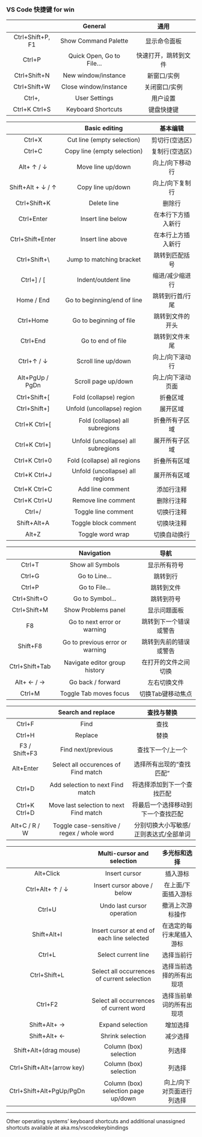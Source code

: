 ### VS Code 快捷键 for win

| | General | 通用 |
|:---:|:---:|:---:|
Ctrl+Shift+P, F1 | Show Command Palette | 显示命令面板
Ctrl+P | Quick Open, Go to File… | 快速打开，跳转到文件
Ctrl+Shift+N | New window/instance | 新窗口/实例
Ctrl+Shift+W | Close window/instance | 关闭窗口/实例
Ctrl+, | User Settings | 用户设置
Ctrl+K Ctrl+S | Keyboard Shortcuts | 键盘快捷键

| | Basic editing | 基本编辑 |
|:---:|:---:|:---:|
Ctrl+X | Cut line (empty selection) | 剪切行(空选区)
Ctrl+C | Copy line (empty selection) | 复制行(空选区)
Alt+ ↑ / ↓ | Move line up/down | 向上/向下移动行
Shift+Alt + ↓ / ↑ | Copy line up/down | 向上/向下复制行
Ctrl+Shift+K | Delete line | 删除行
Ctrl+Enter | Insert line below | 在本行下方插入新行
Ctrl+Shift+Enter | Insert line above | 在本行上方插入新行
Ctrl+Shift+\ | Jump to matching bracket | 跳转到匹配括号
Ctrl+] / [ | Indent/outdent line | 缩进/减少缩进行
Home / End | Go to beginning/end of line | 跳转到行首/行尾
Ctrl+Home | Go to beginning of file | 跳转到文件的开头
Ctrl+End | Go to end of file | 跳转到文件末尾
Ctrl+↑ / ↓ | Scroll line up/down | 向上/向下滚动行
Alt+PgUp / PgDn | Scroll page up/down | 向上/向下滚动页面
Ctrl+Shift+[ | Fold (collapse) region | 折叠区域
Ctrl+Shift+] | Unfold (uncollapse) region | 展开区域
Ctrl+K Ctrl+[ | Fold (collapse) all subregions | 折叠所有子区域
Ctrl+K Ctrl+] | Unfold (uncollapse) all subregions | 展开所有子区域
Ctrl+K Ctrl+0 | Fold (collapse) all regions | 折叠所有区域
Ctrl+K Ctrl+J | Unfold (uncollapse) all regions | 展开所有区域
Ctrl+K Ctrl+C | Add line comment | 添加行注释
Ctrl+K Ctrl+U | Remove line comment | 删除行注释
Ctrl+/ | Toggle line comment | 切换行注释
Shift+Alt+A | Toggle block comment | 切换块注释
Alt+Z | Toggle word wrap | 切换自动换行

| | Navigation | 导航 |
|:---:|:---:|:---:|
Ctrl+T | Show all Symbols | 显示所有符号
Ctrl+G | Go to Line... | 跳转到行
Ctrl+P | Go to File... | 跳转到文件
Ctrl+Shift+O |Go to Symbol... | 跳转到符号
Ctrl+Shift+M | Show Problems panel | 显示问题面板
F8 | Go to next error or warning | 跳转到下一个错误或警告
Shift+F8 | Go to previous error or warning | 跳转到先前的错误或警告
Ctrl+Shift+Tab | Navigate editor group history | 在打开的文件之间切换
Alt+ ← / → | Go back / forward | 左右切换文件
Ctrl+M | Toggle Tab moves focus | 切换Tab键移动焦点

| | Search and replace | 查找与替换 |
|:---:|:---:|:---:|
Ctrl+F | Find | 查找
Ctrl+H | Replace | 替换
F3 / Shift+F3 | Find next/previous | 查找下一个/上一个
Alt+Enter | Select all occurences of Find match | 选择所有出现的“查找匹配”
Ctrl+D | Add selection to next Find match | 将选择添加到下一个查找匹配
Ctrl+K Ctrl+D | Move last selection to next Find match | 将最后一个选择移动到下一个查找匹配
Alt+C / R / W | Toggle case-sensitive / regex / whole word | 分别切换大小写敏感/正则表达式/全部单词

| | Multi-cursor and selection | 多光标和选择 |
|:---:|:---:|:---:|
Alt+Click | Insert cursor | 插入游标
Ctrl+Alt+ ↑ / ↓ | Insert cursor above / below | 在上面/下面插入游标
Ctrl+U | Undo last cursor operation | 撤消上次游标操作
Shift+Alt+I | Insert cursor at end of each line selected | 在选定的每行末尾插入游标
Ctrl+L | Select current line | 选择当前行
Ctrl+Shift+L | Select all occurrences of current selection | 选择当前选择的所有出现项
Ctrl+F2 | Select all occurrences of current word | 选择当前单词的所有出现项
Shift+Alt+ → | Expand selection | 增加选择
Shift+Alt+ ← | Shrink selection | 减少选择
Shift+Alt+(drag mouse) | Column (box) selection | 列选择
Ctrl+Shift+Alt+(arrow key) | Column (box) selection | 列选择
Ctrl+Shift+Alt+PgUp/PgDn | Column (box) selection page up/down | 向上/向下对页面进行列选择

---
Other operating systems’ keyboard shortcuts and additional unassigned shortcuts available at aka.ms/vscodekeybindings